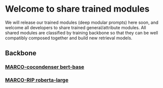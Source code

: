 # Welcome to share trained modules
We will release our trained modules (deep modular prompts) here soon, and welcome all developers to share trained general/attribute modules. All shared modules are classified by training backbone so that they can be well compatibly composed together and build new retrieval models.

## Backbone
### [MARCO-cocondenser bert-base](https://huggingface.co/Luyu/co-condenser-marco)

### [MARCO-RIP roberta-large](https://github.com/FreedomIntelligence/DPTDR/tree/master/examples/msmarco-passage-ranking)


